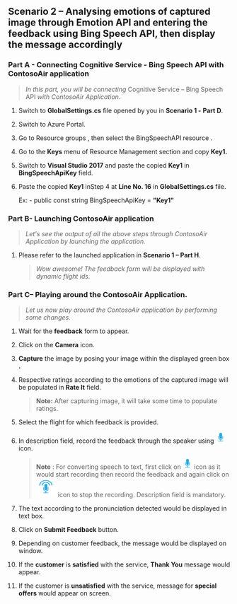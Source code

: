 <page title="Analysing emotions of the captured image through Emotion API and manually enter the feedback, then analysing the displayed message accordingly"/>

## Scenario 2 – Analysing emotions of captured image through Emotion API and entering the feedback using Bing Speech API, then display the message accordingly

### Part A - Connecting Cognitive Service - Bing Speech API with ContosoAir application

   > _In this part, you will be connecting_ Cognitive Service – Bing Speech API _with ContosoAir Application._

1. Switch to **GlobalSettings.cs** file opened by you in **Scenario 1 -**   **Part D**.
1. Switch to Azure Portal.
1. Go to Resource groups **<inject story-id="story://Content-Private/content/dfd/SP-GDA/gdaexpericence4/story_a_azurefunction_with_cosmosdb" key="myResourceGroupName"/>**, then select the BingSpeechAPI resource **<inject story-id="story://Content-Private/content/dfd/SP-GDA/gdaexpericence4/story_a_azurefunction_with_cosmosdb" key="cognitiveServiceBingSpeechAPI"/>**.
1. Go to the **Keys** menu of Resource Management section and copy **Key1.**
1. Switch to **Visual Studio 2017** and paste the copied **Key1** in **BingSpeechApiKey** field.
1. Paste the copied **Key1** inStep 4 at **Line No. 16** in **GlobalSettings.cs** file.

   Ex: - public const string BingSpeechApiKey = **"Key1"**

### Part B- Launching ContosoAir application

   > _Let's see the output of all the above steps through ContosoAir Application by launching the application._

1. Please refer to the launched application in **Scenario 1 – Part H**.

   > _Wow awesome! The feedback form will be displayed with dynamic flight ids._

### Part C– Playing around the ContosoAir Application.

   > _Let us now play around the ContosoAir application by performing some changes._

1. Wait for the **feedback** form to appear.
1. Click on the **Camera** icon.
1. **Capture** the image by posing your image within the displayed green box **.**
1. Respective ratings according to the emotions of the captured image will be populated in **Rate It** field.

   >**Note:** After capturing image, it will take some time to populate ratings.

1. Select the flight for which feedback is provided.
1. In description field, record the feedback through the speaker using   ![](img/Speaker_icon.png) icon.

   > **Note** : For converting speech to text, first click on ![](img/Speaker_icon.png) icon as it would start recording then record the feedback and again click on ![](img/Speaker_speech_icon.png) icon to stop the recording. Description field is mandatory.

1. The text according to the pronunciation detected would be displayed in text box.
1. Click on **Submit Feedback** button.
3. Depending on customer feedback, the message would be displayed on window.
1. If the **customer** is **satisfied** with the service, **Thank You** message would appear.
1. If the customer is **unsatisfied** with the service, message for **special offers** would appear on screen.